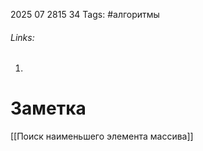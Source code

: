 2025 07 2815 34
Tags: #алгоритмы 
###### Links: 
1) 
# Заметка
[[Поиск наименьшего элемента массива]]